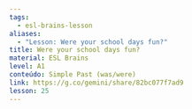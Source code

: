 ```yaml
---
tags:
  - esl-brains-lesson
aliases:
  - "Lesson: Were your school days fun?"
title: Were your school days fun?
material: ESL Brains
level: A1
conteúdo: Simple Past (was/were)
link: https://g.co/gemini/share/82bc077f7ad9
lesson: 25
---
```

